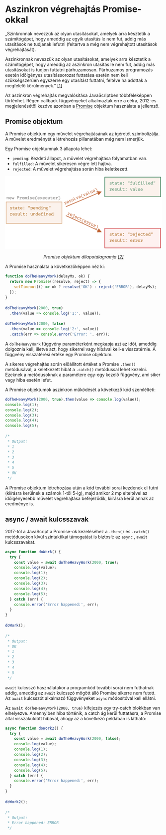 # Aszinkron végrehajtás Promise-okkal

„Szinkronnak nevezzük az olyan utasításokat, amelyek arra késztetik a számítógépet, hogy ameddig az egyik utasítás le nem fut, addig más utasítások ne tudjanak lefutni (feltartva a még nem végrehajtott utasítások végrehajtását).

Aszinkronnak nevezzük az olyan utasításokat, amelyek arra késztetik a számítógépet, hogy ameddig az aszinkron utasítás le nem fut, addig más utasításokat is tudjon futtatni párhuzamosan. Párhuzamos programozás esetén időigényes utasítássorozat futtatása esetén nem kell szükségszerűen egyszerre egy utasítást futtatni, feltéve ha adottak a megfelelő körülmények.” [[1]](http://www.inf.u-szeged.hu/~tarib/javascript/aszinkron.html#callback-fuggveny-promise-objektum-aszinkron-javascript-parhuzamos-programozas)

Az aszinkron végrehajtás megvalósítása JavaScriptben többféleképpen történhet. Régen callback függvényeket alkalmaztak erre a célra, 2012-es megjelenésétől kezdve azonban a [Promise](https://developer.mozilla.org/en-US/docs/Web/JavaScript/Reference/Global_Objects/Promise) objektum használata a jellemző.

## Promise objektum

A Promise objektum egy művelet végrehajtásának az ígéretét szimbolizálja. A művelet eredményét a létrehozás pillanatában még nem ismerjük.

Egy Promise objektumnak 3 állapota lehet:

* `pending`: Kezdeti állapot, a művelet végrehajtása folyamatban van.
* `fulfilled`: A művelet sikeresen végre lett hajtva.
* `rejected`: A művelet végrehajtása során hiba keletkezett.


<div align="center">
  <img src="assets/images/promise-states.png" /><br>
  <p style="font-style: italic">
    Promise objektum állapotdiagramja <a href="https://javascript.info/promise-basics">[2]</a>
  </p>
</div>

A Promise használata a következőképpen néz ki:

``` js
function doTheHeavyWork(delayMs, ok) {
  return new Promise((resolve, reject) => {
    setTimeout(() => ok ? resolve('OK') : reject('ERROR'), delayMs);
  });
}

doTheHeavyWork(2000, true)
  .then(value => console.log('1:', value));

doTheHeavyWork(2000, false)
  .then(value => console.log('2:', value))
  .catch(err => console.error('Error: ', err));
```

A `doTheHeavyWork` függvény paraméterként megkapja azt az időt, ameddig dolgoznia kell, illetve azt, hogy sikerrel vagy hibával kell-e visszatérnie. A függvény visszatérési értéke egy Promise objektum.

A sikeres végrehajtás során előállított értéket a Promise `.then()` metódusával, a keletkezett hibát a `.catch()` metódussal lehet kezelni. Ezeknek a metódusoknak a paramétere egy-egy kezelő függvény, ami siker vagy hiba esetén lefut.

A Promise objektumok aszinkron működését a következő kód szemlélteti:

``` js
doTheHeavyWork(2000, true).then(value => console.log(value));
console.log(1);
console.log(2);
console.log(3);
console.log(4);
console.log(5);

/*
 * Output:
 * 1
 * 2
 * 3
 * 4
 * 5
 * OK
 */
```

A Promise objektum létrehozása után a kód további sorai kezdenek el futni (kiírásra kerülnek a számok 1-től 5-ig), majd amikor 2 mp elteltével az időigényesebb művelet végrehajtása befejeződik, kiírásra kerül annak az eredménye is.

## async / await kulcsszavak

2017-től a JavaScript a Promise-ok kezeléséhez a `.then()` és `.catch()` metódusokon kívül szintaktikai támogatást is biztosít: az `async` , `await` kulcsszavakat.

``` js
async function doWork() {
  try {
    const value = await doTheHeavyWork(2000, true);
    console.log(value);
    console.log(1);
    console.log(2);
    console.log(3);
    console.log(4);
    console.log(5);
  } catch (err) {
    console.error('Error happened:', err);
  }
}

doWork();

/*
 * Output:
 * OK
 * 1
 * 2
 * 3
 * 4
 * 5
 */
```

`await` kulcsszó használatakor a programkód további sorai nem futhatnak addig, ameddig az `await` kulcsszó mögött álló Promise sikerre nem futott. Az `await` kulcsszót alkalmazó függvényeket `async` módosítóval kell ellátni.

Az `await doTheHeavyWork(2000, true)` kifejezés egy try-catch blokkban van elhelyezve. Amennyiben hiba történik, a catch ág kerül futtatásra, a Promise által visszaküldött hibával, ahogy az a következő példában is látható:

``` js
async function doWork2() {
  try {
    const value = await doTheHeavyWork(2000, false);
    console.log(value);
    console.log(1);
    console.log(2);
    console.log(3);
    console.log(4);
    console.log(5);
  } catch (err) {
    console.error('Error happened:', err);
  }
}

doWork2();

/*
 * Output:
 * Error happened: ERROR
 */
```
